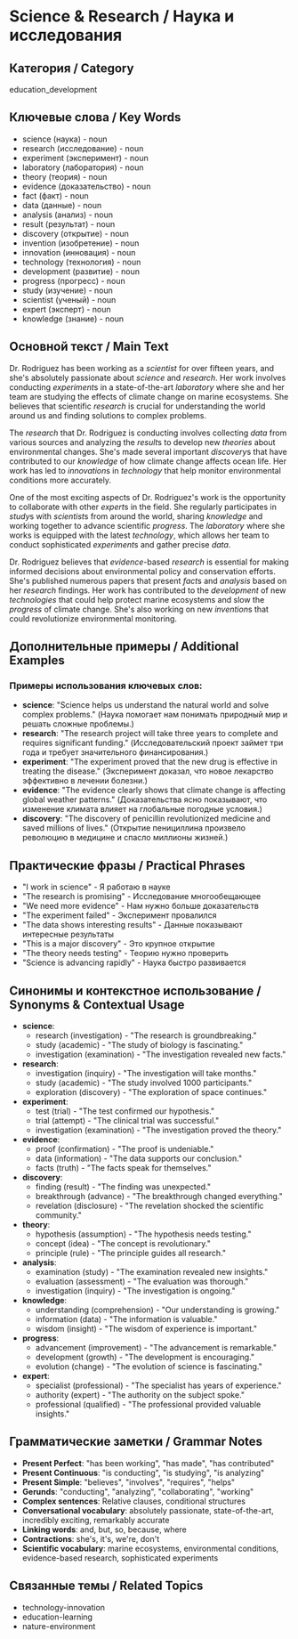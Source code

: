 # Science & Research / Наука и исследования

## Категория / Category
education_development


## Ключевые слова / Key Words
- science (наука) - noun
- research (исследование) - noun
- experiment (эксперимент) - noun
- laboratory (лаборатория) - noun
- theory (теория) - noun
- evidence (доказательство) - noun
- fact (факт) - noun
- data (данные) - noun
- analysis (анализ) - noun
- result (результат) - noun
- discovery (открытие) - noun
- invention (изобретение) - noun
- innovation (инновация) - noun
- technology (технология) - noun
- development (развитие) - noun
- progress (прогресс) - noun
- study (изучение) - noun
- scientist (ученый) - noun
- expert (эксперт) - noun
- knowledge (знание) - noun

## Основной текст / Main Text

Dr. Rodriguez has been working as a *scientist* for over fifteen years, and she's absolutely passionate about *science* and *research*. Her work involves conducting *experiment*s in a state-of-the-art *laboratory* where she and her team are studying the effects of climate change on marine ecosystems. She believes that scientific *research* is crucial for understanding the world around us and finding solutions to complex problems.

The *research* that Dr. Rodriguez is conducting involves collecting *data* from various sources and analyzing the *result*s to develop new *theories* about environmental changes. She's made several important *discovery*s that have contributed to our *knowledge* of how climate change affects ocean life. Her work has led to *innovation*s in *technology* that help monitor environmental conditions more accurately.

One of the most exciting aspects of Dr. Rodriguez's work is the opportunity to collaborate with other *expert*s in the field. She regularly participates in *study*s with *scientist*s from around the world, sharing *knowledge* and working together to advance scientific *progress*. The *laboratory* where she works is equipped with the latest *technology*, which allows her team to conduct sophisticated *experiment*s and gather precise *data*.

Dr. Rodriguez believes that *evidence*-based *research* is essential for making informed decisions about environmental policy and conservation efforts. She's published numerous papers that present *fact*s and *analysis* based on her *research* findings. Her work has contributed to the *development* of new *technologies* that could help protect marine ecosystems and slow the *progress* of climate change. She's also working on new *invention*s that could revolutionize environmental monitoring.

## Дополнительные примеры / Additional Examples

### Примеры использования ключевых слов:
- **science**: "Science helps us understand the natural world and solve complex problems." (Наука помогает нам понимать природный мир и решать сложные проблемы.)
- **research**: "The research project will take three years to complete and requires significant funding." (Исследовательский проект займет три года и требует значительного финансирования.)
- **experiment**: "The experiment proved that the new drug is effective in treating the disease." (Эксперимент доказал, что новое лекарство эффективно в лечении болезни.)
- **evidence**: "The evidence clearly shows that climate change is affecting global weather patterns." (Доказательства ясно показывают, что изменение климата влияет на глобальные погодные условия.)
- **discovery**: "The discovery of penicillin revolutionized medicine and saved millions of lives." (Открытие пенициллина произвело революцию в медицине и спасло миллионы жизней.)

## Практические фразы / Practical Phrases

- "I work in science" - Я работаю в науке
- "The research is promising" - Исследование многообещающее
- "We need more evidence" - Нам нужно больше доказательств
- "The experiment failed" - Эксперимент провалился
- "The data shows interesting results" - Данные показывают интересные результаты
- "This is a major discovery" - Это крупное открытие
- "The theory needs testing" - Теорию нужно проверить
- "Science is advancing rapidly" - Наука быстро развивается

## Синонимы и контекстное использование / Synonyms & Contextual Usage

- **science**: 
  - research (investigation) - "The research is groundbreaking."
  - study (academic) - "The study of biology is fascinating."
  - investigation (examination) - "The investigation revealed new facts."
- **research**: 
  - investigation (inquiry) - "The investigation will take months."
  - study (academic) - "The study involved 1000 participants."
  - exploration (discovery) - "The exploration of space continues."
- **experiment**: 
  - test (trial) - "The test confirmed our hypothesis."
  - trial (attempt) - "The clinical trial was successful."
  - investigation (examination) - "The investigation proved the theory."
- **evidence**: 
  - proof (confirmation) - "The proof is undeniable."
  - data (information) - "The data supports our conclusion."
  - facts (truth) - "The facts speak for themselves."
- **discovery**: 
  - finding (result) - "The finding was unexpected."
  - breakthrough (advance) - "The breakthrough changed everything."
  - revelation (disclosure) - "The revelation shocked the scientific community."
- **theory**: 
  - hypothesis (assumption) - "The hypothesis needs testing."
  - concept (idea) - "The concept is revolutionary."
  - principle (rule) - "The principle guides all research."
- **analysis**: 
  - examination (study) - "The examination revealed new insights."
  - evaluation (assessment) - "The evaluation was thorough."
  - investigation (inquiry) - "The investigation is ongoing."
- **knowledge**: 
  - understanding (comprehension) - "Our understanding is growing."
  - information (data) - "The information is valuable."
  - wisdom (insight) - "The wisdom of experience is important."
- **progress**: 
  - advancement (improvement) - "The advancement is remarkable."
  - development (growth) - "The development is encouraging."
  - evolution (change) - "The evolution of science is fascinating."
- **expert**: 
  - specialist (professional) - "The specialist has years of experience."
  - authority (expert) - "The authority on the subject spoke."
  - professional (qualified) - "The professional provided valuable insights."

## Грамматические заметки / Grammar Notes

- **Present Perfect**: "has been working", "has made", "has contributed"
- **Present Continuous**: "is conducting", "is studying", "is analyzing"
- **Present Simple**: "believes", "involves", "requires", "helps"
- **Gerunds**: "conducting", "analyzing", "collaborating", "working"
- **Complex sentences**: Relative clauses, conditional structures
- **Conversational vocabulary**: absolutely passionate, state-of-the-art, incredibly exciting, remarkably accurate
- **Linking words**: and, but, so, because, where
- **Contractions**: she's, it's, we're, don't
- **Scientific vocabulary**: marine ecosystems, environmental conditions, evidence-based research, sophisticated experiments

## Связанные темы / Related Topics

- technology-innovation
- education-learning
- nature-environment

